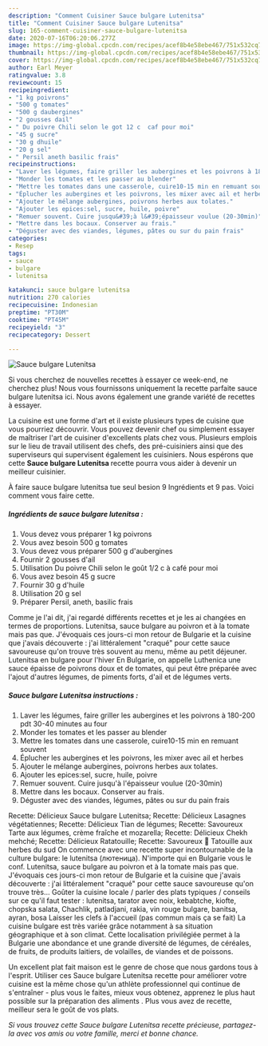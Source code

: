 ```yaml
---
description: "Comment Cuisiner Sauce bulgare Lutenitsa"
title: "Comment Cuisiner Sauce bulgare Lutenitsa"
slug: 165-comment-cuisiner-sauce-bulgare-lutenitsa
date: 2020-07-16T06:20:06.277Z
image: https://img-global.cpcdn.com/recipes/acef8b4e58ebe467/751x532cq70/sauce-bulgare-lutenitsa-photo-principale-de-la-recette.jpg
thumbnail: https://img-global.cpcdn.com/recipes/acef8b4e58ebe467/751x532cq70/sauce-bulgare-lutenitsa-photo-principale-de-la-recette.jpg
cover: https://img-global.cpcdn.com/recipes/acef8b4e58ebe467/751x532cq70/sauce-bulgare-lutenitsa-photo-principale-de-la-recette.jpg
author: Earl Meyer
ratingvalue: 3.8
reviewcount: 15
recipeingredient:
- "1 kg poivrons"
- "500 g tomates"
- "500 g daubergines"
- "2 gousses dail"
- " Du poivre Chili selon le got 12 c  caf pour moi"
- "45 g sucre"
- "30 g dhuile"
- "20 g sel"
- " Persil aneth basilic frais"
recipeinstructions:
- "Laver les légumes, faire griller les aubergines et les poivrons à 180-200 pdt 30-40 minutes au four"
- "Monder les tomates et les passer au blender"
- "Mettre les tomates dans une casserole, cuire10-15 min en remuant souvent"
- "Éplucher les aubergines et les poivrons, les mixer avec ail et herbes"
- "Ajouter le mélange aubergines, poivrons herbes aux tolates."
- "Ajouter les epices:sel, sucre, huile, poivre"
- "Remuer souvent. Cuire jusqu&#39;à l&#39;épaisseur voulue (20-30min)"
- "Mettre dans les bocaux. Conserver au frais."
- "Déguster avec des viandes, légumes, pâtes ou sur du pain frais"
categories:
- Resep
tags:
- sauce
- bulgare
- lutenitsa

katakunci: sauce bulgare lutenitsa 
nutrition: 270 calories
recipecuisine: Indonesian
preptime: "PT30M"
cooktime: "PT45M"
recipeyield: "3"
recipecategory: Dessert

---
```



![Sauce bulgare Lutenitsa](https://img-global.cpcdn.com/recipes/acef8b4e58ebe467/751x532cq70/sauce-bulgare-lutenitsa-photo-principale-de-la-recette.jpg)

Si vous cherchez de nouvelles recettes à essayer ce week-end, ne cherchez plus! Nous vous fournissons uniquement la recette parfaite sauce bulgare lutenitsa ici. Nous avons également une grande variété de recettes à essayer.

La cuisine est une forme d'art et il existe plusieurs types de cuisine que vous pourriez découvrir. Vous pouvez devenir chef ou simplement essayer de maîtriser l'art de cuisiner d'excellents plats chez vous. Plusieurs emplois sur le lieu de travail utilisent des chefs, des pré-cuisiniers ainsi que des superviseurs qui supervisent également les cuisiniers. Nous espérons que cette <strong> Sauce bulgare Lutenitsa </strong> recette pourra vous aider à devenir un meilleur cuisinier.

<!--inarticleads1-->

À faire sauce bulgare lutenitsa tue seul besion 9 Ingrédients et 9 pas. Voici comment vous faire cette.

##### Ingrédients de sauce bulgare lutenitsa :

1. Vous devez vous préparer 1 kg poivrons
1. Vous avez besoin 500 g tomates
1. Vous devez vous préparer 500 g d&#39;aubergines
1. Fournir 2 gousses d&#39;ail
1. Utilisation  Du poivre Chili selon le goût 1/2 c à café pour moi
1. Vous avez besoin 45 g sucre
1. Fournir 30 g d&#39;huile
1. Utilisation 20 g sel
1. Préparer  Persil, aneth, basilic frais


Comme je l&#39;ai dit, j&#39;ai regardé différents recettes et je les ai changées en termes de proportions. Lutenitsa, sauce bulgare au poivron et à la tomate mais pas que. J&#39;évoquais ces jours-ci mon retour de Bulgarie et la cuisine que j&#39;avais découverte : j&#39;ai littéralement &#34;craqué&#34; pour cette sauce savoureuse qu&#39;on trouve très souvent au menu, même au petit déjeuner. Lutenitsa en bulgare pour l&#39;hiver En Bulgarie, on appelle Luthenica une sauce épaisse de poivrons doux et de tomates, qui peut être préparée avec l&#39;ajout d&#39;autres légumes, de piments forts, d&#39;ail et de légumes verts. 

<!--inarticleads2-->

##### Sauce bulgare Lutenitsa instructions :

1. Laver les légumes, faire griller les aubergines et les poivrons à 180-200 pdt 30-40 minutes au four
1. Monder les tomates et les passer au blender
1. Mettre les tomates dans une casserole, cuire10-15 min en remuant souvent
1. Éplucher les aubergines et les poivrons, les mixer avec ail et herbes
1. Ajouter le mélange aubergines, poivrons herbes aux tolates.
1. Ajouter les epices:sel, sucre, huile, poivre
1. Remuer souvent. Cuire jusqu&#39;à l&#39;épaisseur voulue (20-30min)
1. Mettre dans les bocaux. Conserver au frais.
1. Déguster avec des viandes, légumes, pâtes ou sur du pain frais


Recette: Délicieux Sauce bulgare Lutenitsa; Recette: Délicieux Lasagnes végétatiennes; Recette: Délicieux Tian de légumes; Recette: Savoureux Tarte aux légumes, crème fraîche et mozarella; Recette: Délicieux Chekh mehché; Recette: Délicieux Ratatouille; Recette: Savoureux 🌸 Tatouille aux herbes du sud On commence avec une recette super incontournable de la culture bulgare: le lutenitsa (лютеница). N&#39;importe qui en Bulgarie vous le conf. Lutenitsa, sauce bulgare au poivron et à la tomate mais pas que. J&#39;évoquais ces jours-ci mon retour de Bulgarie et la cuisine que j&#39;avais découverte : j&#39;ai littéralement &#34;craqué&#34; pour cette sauce savoureuse qu&#39;on trouve très… Goûter la cuisine locale / parler des plats typiques / conseils sur ce qu&#39;il faut tester : lutenitsa, tarator avec noix, kebabtche, kiofte, chopska salata, Chachlik, patladjani, rakia, vin rouge bulgare, banitsa, ayran, bosa Laisser les clefs à l&#39;accueil (pas commun mais ça se fait) La cuisine bulgare est très variée grâce notamment à sa situation géographique et à son climat. Cette localisation privilégiée permet à la Bulgarie une abondance et une grande diversité de légumes, de céréales, de fruits, de produits laitiers, de volailles, de viandes et de poissons. 

<!--inarticleads1-->

<p>
Un excellent plat fait maison est le genre de chose que nous gardons tous à l'esprit. Utiliser ces Sauce bulgare Lutenitsa recette pour améliorer votre cuisine est la même chose qu'un athlète professionnel qui continue de s'entraîner - plus vous le faites, mieux vous obtenez, apprenez le plus haut possible sur la préparation des aliments . Plus vous avez de recette, meilleur sera le goût de vos plats.
</p>

<p>
<i>Si vous trouvez cette Sauce bulgare Lutenitsa recette précieuse, partagez-la avec vos amis ou votre famille, merci et bonne chance.</i>
</p>
